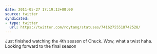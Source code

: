 ```yaml
---
date: 2011-05-27 17:19:13+00:00
source: twitter
syndicated:
- type: twitter
  url: https://twitter.com/roytang/statuses/74162755518742528/
---
```


Just finished watching the 4th season of Chuck. Wow, what a twist haha. Looking forward to the final season